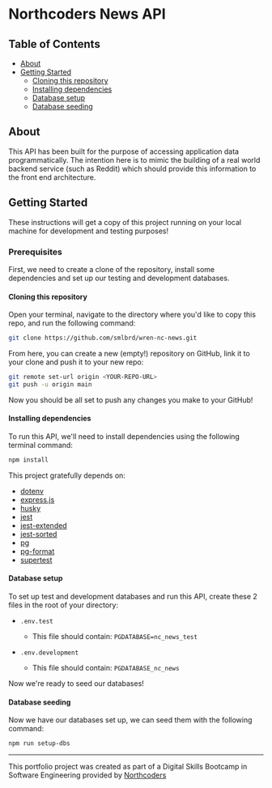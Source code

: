 # Northcoders News API

## Table of Contents

- [About](#about)
- [Getting Started](#getting_started)
  - [Cloning this repository](#cloning)
  - [Installing dependencies](#dependencies)
  - [Database setup](#database_setup)
  - [Database seeding](#database-seeding)

## About <a name = "about"></a>

This API has been built for the purpose of accessing application data programmatically. The intention here is to mimic the building of a real world backend service (such as Reddit) which should provide this information to the front end architecture.

## Getting Started <a name = "getting_started"></a>

These instructions will get a copy of this project running on your local machine for development and testing purposes!

### Prerequisites

First, we need to create a clone of the repository, install some dependencies and set up our testing and development databases.

#### Cloning this repository <a name = "cloning"></a>

Open your terminal, navigate to the directory where you'd like to copy this repo, and run the following command:

```bash
git clone https://github.com/smlbrd/wren-nc-news.git
```

From here, you can create a new (empty!) repository on GitHub, link it to your clone and push it to your new repo:

```bash
git remote set-url origin <YOUR-REPO-URL>
git push -u origin main
```

Now you should be all set to push any changes you make to your GitHub!

#### Installing dependencies <a name = "dependencies"></a>

To run this API, we'll need to install dependencies using the following terminal command:

```bash
npm install
```

This project gratefully depends on:

- [dotenv](https://github.com/motdotla/dotenv#readme)
- [express.js](http://expressjs.com/)
- [husky](https://github.com/typicode/husky#readme)
- [jest](https://jestjs.io/)
- [jest-extended](https://github.com/jest-community/jest-extended)
- [jest-sorted](https://github.com/P-Copley/jest-sorted#readme)
- [pg](https://github.com/brianc/node-postgres)
- [pg-format](https://github.com/datalanche/node-pg-format)
- [supertest](github.com/ladjs/supertest#readme)

#### Database setup <a name = "database_setup"></a>

To set up test and development databases and run this API, create these 2 files in the root of your directory:

- `.env.test`

  - This file should contain: `PGDATABASE=nc_news_test`

- `.env.development`
  - This file should contain: `PGDATABASE_nc_news`

Now we're ready to seed our databases!

#### Database seeding <a name = "database_seeding"></a>

Now we have our databases set up, we can seed them with the following command:

```bash
npm run setup-dbs
```

---

This portfolio project was created as part of a Digital Skills Bootcamp in Software Engineering provided by [Northcoders](https://northcoders.com/)
